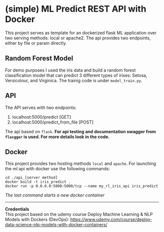 # (simple) ML Predict REST API with Docker

This project serves as template for an dockerized flask ML application over two serving methods: local or apache2. The api provides two endpoints, either by file or param directly.

## Random Forest Model
For demo purposes I used the iris data and build a random forest classification model that can predict 3 different types of irises: Setosa, Versicolour, and Virginica. The trainig code is under `model_train.py`.

## API
The API serves with two endpoints:
 1. localhost:5000/predict [GET]
 2. localhost:5000/predict_from_file [POST]

The api based on `flask`. **For api testing and documentation swagger from `flasgger` is used. For more details look in the code.**

## Docker
This project provides two hosting methods `local` and `apache`. For launching the ml api with docker use the following commands:

 `cd ./api_[server method]`  
 `docker build -t iris_predict .`   
 `docker run -p 0.0.0.0:5000:5000/tcp --name my_rl_iris_api iris_predict`    

*The last command starts a new docker container*


***
**Credentials**  
This project based on the udemy course Deploy Machine Learning & NLP Models with Dockers (DevOps): https://www.udemy.com/course/deploy-data-science-nlp-models-with-docker-containers/
